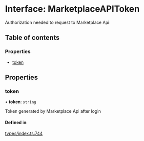 # Interface: MarketplaceAPIToken

Authorization needed to request to Marketplace Api

## Table of contents

### Properties

- [token](MarketplaceAPIToken.md#token)

## Properties

### token

• **token**: `string`

Token generated by Marketplace Api after login

#### Defined in

[types/index.ts:744](https://github.com/nevermined-io/react-components/blob/0a1c805/catalog/src/types/index.ts#L744)
